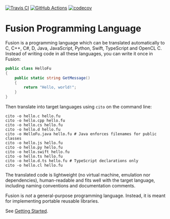 [![Travis CI](https://travis-ci.com/pfusik/cito.svg?branch=master)](https://travis-ci.com/github/pfusik/cito)
[![GitHub Actions](https://github.com/fusionlanguage/fut/actions/workflows/test.yml/badge.svg)](https://github.com/fusionlanguage/fut/actions/workflows/test.yml)
[![codecov](https://codecov.io/gh/pfusik/cito/branch/master/graph/badge.svg?token=M7UX4WJKI3)](https://codecov.io/gh/pfusik/cito)

Fusion Programming Language
===========================

Fusion is a programming language which can be translated automatically to
C, C++, C#, D, Java, JavaScript, Python, Swift, TypeScript and OpenCL C.
Instead of writing code in all these languages, you can write it once in Fusion:

```csharp
public class HelloFu
{
    public static string GetMessage()
    {
        return "Hello, world!";
    }
}
```

Then translate into target languages using `cito` on the command line:
```
cito -o hello.c hello.fu
cito -o hello.cpp hello.fu
cito -o hello.cs hello.fu
cito -o hello.d hello.fu
cito -o HelloFu.java hello.fu # Java enforces filenames for public classes
cito -o hello.js hello.fu
cito -o hello.py hello.fu
cito -o hello.swift hello.fu
cito -o hello.ts hello.fu
cito -o hello.d.ts hello.fu # TypeScript declarations only
cito -o hello.cl hello.fu
```

The translated code is lightweight (no virtual machine, emulation nor
dependencies), human-readable and fits well with the target language,
including naming conventions and documentation comments.

Fusion is _not_ a general-purpose programming language.
Instead, it is meant for implementing portable reusable libraries.

See [Getting Started](doc/getting-started.md).
